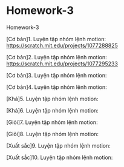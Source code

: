 # Homework-3
Homework-3

[Cơ bản]1. Luyện tập nhóm lệnh motion: https://scratch.mit.edu/projects/1077288825

[Cơ bản]2. Luyện tập nhóm lệnh motion: https://scratch.mit.edu/projects/1077295233

[Cơ bản]3. Luyện tập nhóm lệnh motion:

[Cơ bản]4. Luyện tập nhóm lệnh motion:

[Khá]5. Luyện tập nhóm lệnh motion:

[Khá]6. Luyện tập nhóm lệnh motion:

[Giỏi]7. Luyện tập nhóm lệnh motion:

[Giỏi]8. Luyện tập nhóm lệnh motion:

[Xuất sắc]9. Luyện tập nhóm lệnh motion:

[Xuất sắc]10. Luyện tập nhóm lệnh motion:


